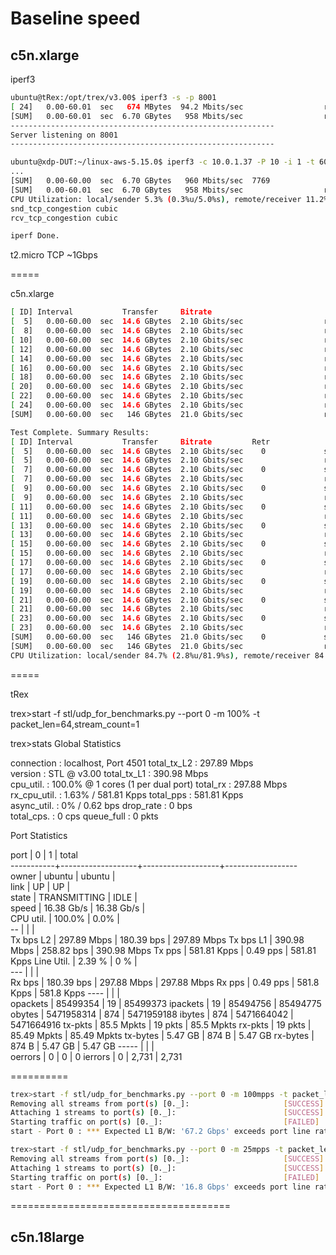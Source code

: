 # Baseline speed


## c5n.xlarge

iperf3

```bash
ubuntu@tRex:/opt/trex/v3.00$ iperf3 -s -p 8001
[ 24]   0.00-60.01  sec   674 MBytes  94.2 Mbits/sec                  receiver
[SUM]   0.00-60.01  sec  6.70 GBytes   958 Mbits/sec                  receiver
-----------------------------------------------------------
Server listening on 8001
-----------------------------------------------------------
```

```bash
ubuntu@xdp-DUT:~/linux-aws-5.15.0$ iperf3 -c 10.0.1.37 -P 10 -i 1 -t 60 -V -p 8001
...
[SUM]   0.00-60.00  sec  6.70 GBytes   960 Mbits/sec  7769             sender
[SUM]   0.00-60.01  sec  6.70 GBytes   958 Mbits/sec                  receiver
CPU Utilization: local/sender 5.3% (0.3%u/5.0%s), remote/receiver 11.2% (2.0%u/9.1%s)
snd_tcp_congestion cubic
rcv_tcp_congestion cubic

iperf Done.
```

t2.micro 
TCP ~1Gbps

=====

c5n.xlarge

```bash
[ ID] Interval           Transfer     Bitrate
[  5]   0.00-60.00  sec  14.6 GBytes  2.10 Gbits/sec                  receiver
[  8]   0.00-60.00  sec  14.6 GBytes  2.10 Gbits/sec                  receiver
[ 10]   0.00-60.00  sec  14.6 GBytes  2.10 Gbits/sec                  receiver
[ 12]   0.00-60.00  sec  14.6 GBytes  2.10 Gbits/sec                  receiver
[ 14]   0.00-60.00  sec  14.6 GBytes  2.10 Gbits/sec                  receiver
[ 16]   0.00-60.00  sec  14.6 GBytes  2.10 Gbits/sec                  receiver
[ 18]   0.00-60.00  sec  14.6 GBytes  2.10 Gbits/sec                  receiver
[ 20]   0.00-60.00  sec  14.6 GBytes  2.10 Gbits/sec                  receiver
[ 22]   0.00-60.00  sec  14.6 GBytes  2.10 Gbits/sec                  receiver
[ 24]   0.00-60.00  sec  14.6 GBytes  2.10 Gbits/sec                  receiver
[SUM]   0.00-60.00  sec   146 GBytes  21.0 Gbits/sec                  receiver
```

```bash
Test Complete. Summary Results:
[ ID] Interval           Transfer     Bitrate         Retr
[  5]   0.00-60.00  sec  14.6 GBytes  2.10 Gbits/sec    0             sender
[  5]   0.00-60.00  sec  14.6 GBytes  2.10 Gbits/sec                  receiver
[  7]   0.00-60.00  sec  14.6 GBytes  2.10 Gbits/sec    0             sender
[  7]   0.00-60.00  sec  14.6 GBytes  2.10 Gbits/sec                  receiver
[  9]   0.00-60.00  sec  14.6 GBytes  2.10 Gbits/sec    0             sender
[  9]   0.00-60.00  sec  14.6 GBytes  2.10 Gbits/sec                  receiver
[ 11]   0.00-60.00  sec  14.6 GBytes  2.10 Gbits/sec    0             sender
[ 11]   0.00-60.00  sec  14.6 GBytes  2.10 Gbits/sec                  receiver
[ 13]   0.00-60.00  sec  14.6 GBytes  2.10 Gbits/sec    0             sender
[ 13]   0.00-60.00  sec  14.6 GBytes  2.10 Gbits/sec                  receiver
[ 15]   0.00-60.00  sec  14.6 GBytes  2.10 Gbits/sec    0             sender
[ 15]   0.00-60.00  sec  14.6 GBytes  2.10 Gbits/sec                  receiver
[ 17]   0.00-60.00  sec  14.6 GBytes  2.10 Gbits/sec    0             sender
[ 17]   0.00-60.00  sec  14.6 GBytes  2.10 Gbits/sec                  receiver
[ 19]   0.00-60.00  sec  14.6 GBytes  2.10 Gbits/sec    0             sender
[ 19]   0.00-60.00  sec  14.6 GBytes  2.10 Gbits/sec                  receiver
[ 21]   0.00-60.00  sec  14.6 GBytes  2.10 Gbits/sec    0             sender
[ 21]   0.00-60.00  sec  14.6 GBytes  2.10 Gbits/sec                  receiver
[ 23]   0.00-60.00  sec  14.6 GBytes  2.10 Gbits/sec    0             sender
[ 23]   0.00-60.00  sec  14.6 GBytes  2.10 Gbits/sec                  receiver
[SUM]   0.00-60.00  sec   146 GBytes  21.0 Gbits/sec    0             sender
[SUM]   0.00-60.00  sec   146 GBytes  21.0 Gbits/sec                  receiver
CPU Utilization: local/sender 84.7% (2.8%u/81.9%s), remote/receiver 84.9% (1.1%u/83.8%s)
```

=====

tRex

trex>start -f stl/udp_for_benchmarks.py --port 0 -m 100% -t packet_len=64,stream_count=1

trex>stats
Global Statistics

connection   : localhost, Port 4501                       total_tx_L2  : 297.89 Mbps                    
version      : STL @ v3.00                                total_tx_L1  : 390.98 Mbps                    
cpu_util.    : 100.0% @ 1 cores (1 per dual port)         total_rx     : 297.88 Mbps                    
rx_cpu_util. : 1.63% / 581.81 Kpps                        total_pps    : 581.81 Kpps                    
async_util.  : 0% / 0.62 bps                              drop_rate    : 0 bps                          
total_cps.   : 0 cps                                      queue_full   : 0 pkts                         

Port Statistics

   port    |         0         |         1         |       total       
-----------+-------------------+-------------------+------------------
owner      |            ubuntu |            ubuntu |                   
link       |                UP |                UP |                   
state      |      TRANSMITTING |              IDLE |                   
speed      |        16.38 Gb/s |        16.38 Gb/s |                   
CPU util.  |            100.0% |              0.0% |                   
--         |                   |                   |                   
Tx bps L2  |       297.89 Mbps |        180.39 bps |       297.89 Mbps 
Tx bps L1  |       390.98 Mbps |        258.82 bps |       390.98 Mbps 
Tx pps     |       581.81 Kpps |          0.49 pps |       581.81 Kpps 
Line Util. |            2.39 % |               0 % |                   
---        |                   |                   |                   
Rx bps     |        180.39 bps |       297.88 Mbps |       297.88 Mbps 
Rx pps     |          0.49 pps |        581.8 Kpps |        581.8 Kpps 
----       |                   |                   |                   
opackets   |          85499354 |                19 |          85499373 
ipackets   |                19 |          85494756 |          85494775 
obytes     |        5471958314 |               874 |        5471959188 
ibytes     |               874 |        5471664042 |        5471664916 
tx-pkts    |        85.5 Mpkts |           19 pkts |        85.5 Mpkts 
rx-pkts    |           19 pkts |       85.49 Mpkts |       85.49 Mpkts 
tx-bytes   |           5.47 GB |             874 B |           5.47 GB 
rx-bytes   |             874 B |           5.47 GB |           5.47 GB 
-----      |                   |                   |                   
oerrors    |                 0 |                 0 |                 0 
ierrors    |                 0 |             2,731 |             2,731 


==========
```bash
trex>start -f stl/udp_for_benchmarks.py --port 0 -m 100mpps -t packet_len=64,stream_count=1
Removing all streams from port(s) [0._]:                     [SUCCESS]
Attaching 1 streams to port(s) [0._]:                        [SUCCESS]
Starting traffic on port(s) [0._]:                           [FAILED]
start - Port 0 : *** Expected L1 B/W: '67.2 Gbps' exceeds port line rate: '16.384 Gbps'

trex>start -f stl/udp_for_benchmarks.py --port 0 -m 25mpps -t packet_len=64,stream_count=1
Removing all streams from port(s) [0._]:                     [SUCCESS]
Attaching 1 streams to port(s) [0._]:                        [SUCCESS]
Starting traffic on port(s) [0._]:                           [FAILED]
start - Port 0 : *** Expected L1 B/W: '16.8 Gbps' exceeds port line rate: '16.384 Gbps'
```



======================================

## c5n.18large


